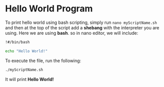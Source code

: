 # Hello World Program

To print hello world using bash scripting, simply run `nano myScriptName.sh` and then at the top of the script add a **shebang** with the interpreter you are using.
Here we are using **bash**. so in nano editor, we will include: 

```bash
!#/bin/bash

echo "Hello World!"
```

To execute the file, run the following: 
```bash
./myScriptName.sh
```

It will print **Hello World!**